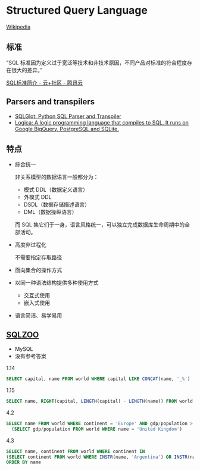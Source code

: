 # Structured Query Language
[Wikipedia](https://en.wikipedia.org/wiki/SQL)

## 标准
“SQL 标准因为定义过于宽泛等技术和非技术原因，不同产品对标准的符合程度存在很大的差异。”

[SQL标准简介 - 云+社区 - 腾讯云](https://cloud.tencent.com/developer/article/1442564)

## Parsers and transpilers
- [SQLGlot: Python SQL Parser and Transpiler](https://github.com/tobymao/sqlglot)
- [Logica: A logic programming language that compiles to SQL. It runs on Google BigQuery, PostgreSQL and SQLite.](https://github.com/EvgSkv/logica)

## 特点
- 综合统一

  非关系模型的数据语言一般都分为：
  - 模式 DDL（数据定义语言）
  - 外模式 DDL
  - DSDL（数据存储描述语言）
  - DML（数据操纵语言）

  而 SQL 集它们于一身，语言风格统一，可以独立完成数据库生命周期中的全部活动。

- 高度非过程化

  不需要指定存取路径

- 面向集合的操作方式

- 以同一种语法结构提供多种使用方式
  - 交互式使用
  - 嵌入式使用

- 语言简洁、易学易用

## [SQLZOO](https://sqlzoo.net/wiki/SQL_Tutorial)
- MySQL
- 没有参考答案

1.14
```sql
SELECT capital, name FROM world WHERE capital LIKE CONCAT(name, '_%')
```
1.15
```sql
SELECT name, RIGHT(capital, LENGTH(capital) - LENGTH(name)) FROM world WHERE capital LIKE CONCAT(name, '_%')
```

4.2
```sql
SELECT name FROM world WHERE continent = 'Europe' AND gdp/population >
  (SELECT gdp/population FROM world WHERE name = 'United Kingdom')
```
4.3
```sql
SELECT name, continent FROM world WHERE continent IN
(SELECT continent FROM world WHERE INSTR(name, 'Argentina') OR INSTR(name, 'Australia'))
ORDER BY name
```